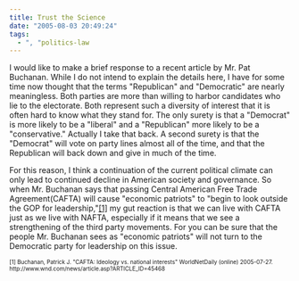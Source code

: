 ```yaml
---
title: Trust the Science
date: "2005-08-03 20:49:24"
tags:
  - ", "politics-law
---
```

<p>I would like to make a brief response to a recent article by Mr. Pat Buchanan.  While I do not intend to explain the details here, I have for some time now thought that the terms "Republican" and "Democratic" are nearly meaningless.  Both parties are more than willing to harbor candidates who lie to the electorate. Both represent such a diversity of interest that it is often hard to know what they stand for.  The only surety is that a "Democrat" is more likely to be a "liberal" and a "Republican" more likely to be a "conservative."  Actually I take that back.  A second surety is that the "Democrat" will vote on party lines almost all of the time, and that the Republican will back down and give in much of the time.</p>  <p>For this reason, I think a continuation of the current political climate can only lead to continued decline in American society and governance.  So when Mr. Buchanan says that passing Central American Free Trade Agreement(CAFTA) will cause "economic patriots" to "begin to look outside the GOP for leadership,"<a href="http://www.wnd.com/news/article.asp?ARTICLE_ID=45468">[1]</a> my gut reaction is that we can live with CAFTA just as we live with NAFTA, especially if it means that we see a strengthening of the third party movements.  For you can be sure that the people Mr. Buchanan sees as "economic patriots" will not turn to the Democratic party for leadership on this issue.</p>  <font size="-2"> [1] Buchanan, Patrick J. "CAFTA: Ideology vs. national interests" WorldNetDaily (online) 2005-07-27. http://www.wnd.com/news/article.asp?ARTICLE_ID=45468<br  /> </font>

